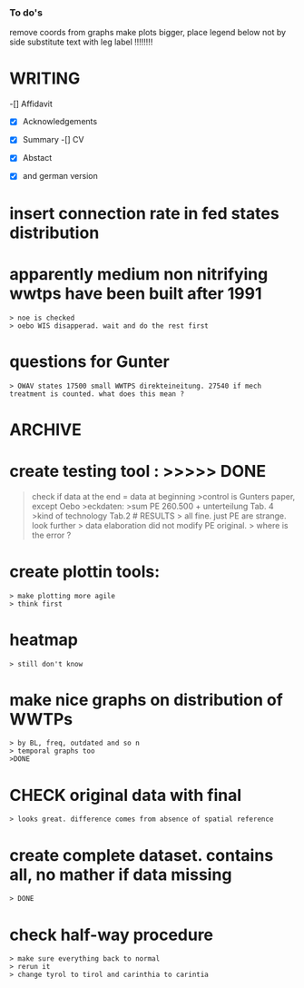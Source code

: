 ### To do's

remove coords from graphs
make plots bigger, place legend below not by side
substitute text with leg label !!!!!!!!



# WRITING 
-[] Affidavit
-[x] Acknowledgements
-[x] Summary
-[] CV
-[x] Abstact 
-[x] and german version


# insert connection rate in fed states distribution


# apparently medium non nitrifying wwtps have been built after 1991
    > noe is checked
    > oebo WIS disapperad. wait and do the rest first

# questions for Gunter
    > OWAV states 17500 small WWTPS direkteineitung. 27540 if mech treatment is counted. what does this mean ?


# ARCHIVE
# create testing tool : >>>>> DONE
>check if data at the end = data at beginning
    >control is Gunters paper, except Oebo
    >eckdaten:
        >sum PE 260.500 + unterteilung Tab. 4
        >kind of technology Tab.2
    # RESULTS
        > all fine. just PE are strange. look further
        > data elaboration did not modify PE original. 
        > where is the error ? 

# create plottin tools:
    > make plotting more agile
    > think first
# heatmap
    > still don't know
# make nice graphs on distribution of WWTPs 
    > by BL, freq, outdated and so n
    > temporal graphs too
    >DONE

# CHECK original data with final
    > looks great. difference comes from absence of spatial reference

# create complete dataset. contains all, no mather if data missing 
    > DONE
# check half-way procedure 
    > make sure everything back to normal
    > rerun it 
    > change tyrol to tirol and carinthia to carintia